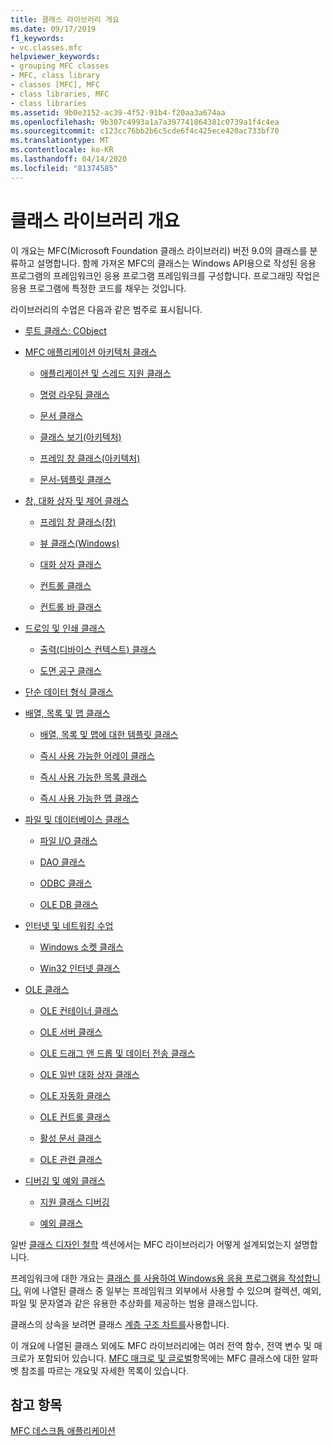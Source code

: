 ```yaml
---
title: 클래스 라이브러리 개요
ms.date: 09/17/2019
f1_keywords:
- vc.classes.mfc
helpviewer_keywords:
- grouping MFC classes
- MFC, class library
- classes [MFC], MFC
- class libraries, MFC
- class libraries
ms.assetid: 9b0e3152-ac39-4f52-91b4-f20aa3a674aa
ms.openlocfilehash: 9b307c4993a1a7a397741864381c0739a1f4c4ea
ms.sourcegitcommit: c123cc76bb2b6c5cde6f4c425ece420ac733bf70
ms.translationtype: MT
ms.contentlocale: ko-KR
ms.lasthandoff: 04/14/2020
ms.locfileid: "81374585"
---
```

# <a name="class-library-overview"></a>클래스 라이브러리 개요

이 개요는 MFC(Microsoft Foundation 클래스 라이브러리) 버전 9.0의 클래스를 분류하고 설명합니다. 함께 가져온 MFC의 클래스는 Windows API용으로 작성된 응용 프로그램의 프레임워크인 응용 프로그램 프레임워크를 구성합니다. 프로그래밍 작업은 응용 프로그램에 특정한 코드를 채우는 것입니다.

라이브러리의 수업은 다음과 같은 범주로 표시됩니다.

- [루트 클래스: CObject](../mfc/root-class-cobject.md)

- [MFC 애플리케이션 아키텍처 클래스](../mfc/mfc-application-architecture-classes.md)

  - [애플리케이션 및 스레드 지원 클래스](../mfc/application-and-thread-support-classes.md)

  - [명령 라우팅 클래스](../mfc/command-routing-classes.md)

  - [문서 클래스](../mfc/document-classes.md)

  - [클래스 보기(아키텍처)](../mfc/view-classes-architecture.md)

  - [프레임 창 클래스(아키텍처)](../mfc/frame-window-classes-architecture.md)

  - [문서-템플릿 클래스](../mfc/document-template-classes.md)

- [창, 대화 상자 및 제어 클래스](../mfc/window-dialog-and-control-classes.md)

  - [프레임 창 클래스(창)](../mfc/frame-window-classes-windows.md)

  - [뷰 클래스(Windows)](../mfc/view-classes-windows.md)

  - [대화 상자 클래스](../mfc/dialog-box-classes.md)

  - [컨트롤 클래스](../mfc/control-classes.md)

  - [컨트롤 바 클래스](../mfc/control-bar-classes.md)

- [드로잉 및 인쇄 클래스](../mfc/drawing-and-printing-classes.md)

  - [출력(디바이스 컨텍스트) 클래스](../mfc/output-device-context-classes.md)

  - [도면 공구 클래스](../mfc/drawing-tool-classes.md)

- [단순 데이터 형식 클래스](../mfc/simple-data-type-classes.md)

- [배열, 목록 및 맵 클래스](../mfc/array-list-and-map-classes.md)

  - [배열, 목록 및 맵에 대한 템플릿 클래스](../mfc/template-classes-for-arrays-lists-and-maps.md)

  - [즉시 사용 가능한 어레이 클래스](../mfc/ready-to-use-array-classes.md)

  - [즉시 사용 가능한 목록 클래스](../mfc/ready-to-use-list-classes.md)

  - [즉시 사용 가능한 맵 클래스](../mfc/ready-to-use-map-classes.md)

- [파일 및 데이터베이스 클래스](../mfc/file-and-database-classes.md)

  - [파일 I/O 클래스](../mfc/file-i-o-classes.md)

  - [DAO 클래스](../mfc/dao-classes.md)

  - [ODBC 클래스](../mfc/odbc-classes.md)

  - [OLE DB 클래스](../mfc/ole-db-classes.md)

- [인터넷 및 네트워킹 수업](../mfc/internet-and-networking-classes.md)

  - [Windows 소켓 클래스](../mfc/windows-sockets-classes.md)

  - [Win32 인터넷 클래스](../mfc/win32-internet-classes.md)

- [OLE 클래스](../mfc/ole-classes.md)

  - [OLE 컨테이너 클래스](../mfc/ole-container-classes.md)

  - [OLE 서버 클래스](../mfc/ole-server-classes.md)

  - [OLE 드래그 앤 드롭 및 데이터 전송 클래스](../mfc/ole-drag-and-drop-and-data-transfer-classes.md)

  - [OLE 일반 대화 상자 클래스](../mfc/ole-common-dialog-classes.md)

  - [OLE 자동화 클래스](../mfc/ole-automation-classes.md)

  - [OLE 컨트롤 클래스](../mfc/ole-control-classes.md)

  - [활성 문서 클래스](../mfc/active-document-classes.md)

  - [OLE 관련 클래스](../mfc/ole-related-classes.md)

- [디버깅 및 예외 클래스](../mfc/debugging-and-exception-classes.md)

  - [지원 클래스 디버깅](../mfc/debugging-support-classes.md)

  - [예외 클래스](../mfc/exception-classes.md)

일반 [클래스 디자인 철학](../mfc/general-class-design-philosophy.md) 섹션에서는 MFC 라이브러리가 어떻게 설계되었는지 설명합니다.

프레임워크에 대한 개요는 [클래스 를 사용하여 Windows용 응용 프로그램을 작성합니다.](../mfc/using-the-classes-to-write-applications-for-windows.md) 위에 나열된 클래스 중 일부는 프레임워크 외부에서 사용할 수 있으며 컬렉션, 예외, 파일 및 문자열과 같은 유용한 추상화를 제공하는 범용 클래스입니다.

클래스의 상속을 보려면 클래스 [계층 구조 차트를](../mfc/hierarchy-chart.md)사용합니다.

이 개요에 나열된 클래스 외에도 MFC 라이브러리에는 여러 전역 함수, 전역 변수 및 매크로가 포함되어 있습니다. [MFC 매크로 및 글로벌](../mfc/reference/mfc-macros-and-globals.md)항목에는 MFC 클래스에 대한 알파벳 참조를 따르는 개요및 자세한 목록이 있습니다.

## <a name="see-also"></a>참고 항목

[MFC 데스크톱 애플리케이션](../mfc/mfc-desktop-applications.md)
